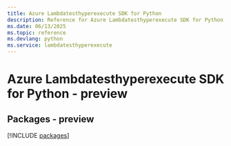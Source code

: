 ```yaml
---
title: Azure Lambdatesthyperexecute SDK for Python
description: Reference for Azure Lambdatesthyperexecute SDK for Python
ms.date: 06/13/2025
ms.topic: reference
ms.devlang: python
ms.service: lambdatesthyperexecute
---
```

# Azure Lambdatesthyperexecute SDK for Python - preview
## Packages - preview
[!INCLUDE [packages](lambdatesthyperexecute-index.md)]